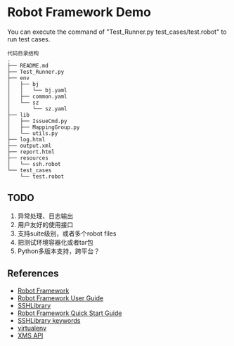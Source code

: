 Robot Framework Demo
=================================

You can execute the command of "Test_Runner.py test_cases/test.robot" to run test cases.

```
代码目录结构
.
├── README.md
├── Test_Runner.py
├── env
│   ├── bj
│   │   └── bj.yaml
│   ├── common.yaml
│   └── sz
│       └── sz.yaml
├── lib
│   ├── IssueCmd.py
│   ├── MappingGroup.py
│   └── utils.py
├── log.html
├── output.xml
├── report.html
├── resources
│   └── ssh.robot
└── test_cases
    └── test.robot
```
## TODO
1.	异常处理、日志输出
2.	用户友好的使用接口
3.	支持suite级别，或者多个robot files
4.  把测试环境容器化或者tar包
5.	Python多版本支持，跨平台？

## References
  * [Robot Framework][ref-1]
  * [Robot Framework User Guide][ref-2]
  * [SSHLibrary][ref-3]
  * [Robot Framework Quick Start Guide][ref-4]
  * [SSHLibrary keywords][ref-5]
  * [virtualenv][ref-6]
  * [XMS API][ref-7]

[ref-1]: http://robotframework.org
[ref-2]: http://robotframework.org/robotframework/latest/RobotFrameworkUserGuide.html
[ref-3]: https://github.com/robotframework/SSHLibrary
[ref-4]: https://github.com/robotframework/QuickStartGuide/blob/master/QuickStart.rst
[ref-5]: http://robotframework.org/SSHLibrary/SSHLibrary.html
[ref-6]: https://pypi.org/project/virtualenv/
[ref-7]: http://10.0.11.74:8056/docs/api.html#XMS-API


